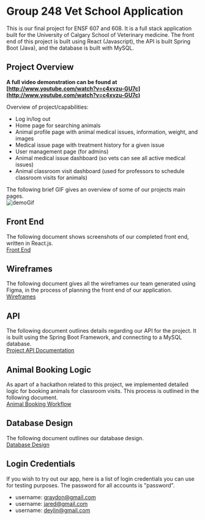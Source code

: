 # Group 248 Vet School Application
This is our final project for ENSF 607 and 608. It is a full stack application built
for the University of Calgary School of Veterinary medicine. The front end of this project is 
built using React (Javascript), the API is built Spring Boot (Java), and the database is built
with MySQL. <br>


## Project Overview
**A full video demonstration can be found at 
[http://www.youtube.com/watch?v=c4xvzu-GU7c](http://www.youtube.com/watch?v=c4xvzu-GU7c)** <br>

Overview of project/capabilities:
  * Log in/log out
  * Home page for searching animals
  * Animal profile page with animal medical issues, information, weight, and images
  * Medical issue page with treatment history for a given issue
  * User management page (for admins)
  * Animal medical issue dashboard (so vets can see all active medical issues)
  * Animal classroom visit dashboard (used for professors to schedule classroom visits for animals)

The following brief GIF gives an overview of some of our projects main pages.<br>
![demoGif](vetDemoGif.gif)<br>

## Front End
The following document shows screenshots of our completed front end, written in React.js.<br>
[Front End](MarkdownAndImages/FrontEnd.md)<br>

## Wireframes
The following document gives all the wireframes our team generated using Figma, in the process of planning
the front end of our application.<br>
[Wireframes](MarkdownAndImages/Wireframes.md)<br>

## API
The following document outlines details regarding our API for the project.
It is built using the Spring Boot Framework, and connecting to a MySQL database.<br>
[Project API Documentation](MarkdownAndImages/API.md)<br>

## Animal Booking Logic
As apart of a hackathon related to this project, we implemented detailed
logic for booking animals for classroom visits. This process is outlined in the following document.<br>
[Animal Booking Workflow](MarkdownAndImages/animalBooking.md)<br>

## Database Design
The following document outlines our database design.<br>
[Database Design](MarkdownAndImages/DatabaseDesign.md)<br>

## Login Credentials
If you wish to try out our app, here is a list of login credentials you can use for testing purposes. The password for all accounts is "password".
* username: graydon@gmail.com
* username: jared@gmail.com
* username: deylin@gmail.com
